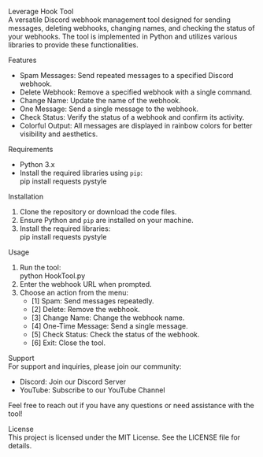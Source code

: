 Leverage Hook Tool  
A versatile Discord webhook management tool designed for sending messages, deleting webhooks, changing names, and checking the status of your webhooks. The tool is implemented in Python and utilizes various libraries to provide these functionalities.

Features  
- Spam Messages: Send repeated messages to a specified Discord webhook.  
- Delete Webhook: Remove a specified webhook with a single command.  
- Change Name: Update the name of the webhook.  
- One Message: Send a single message to the webhook.  
- Check Status: Verify the status of a webhook and confirm its activity.  
- Colorful Output: All messages are displayed in rainbow colors for better visibility and aesthetics.

Requirements  
- Python 3.x  
- Install the required libraries using `pip`:  
  pip install requests pystyle

Installation  
1. Clone the repository or download the code files.  
2. Ensure Python and `pip` are installed on your machine.  
3. Install the required libraries:  
   pip install requests pystyle

Usage  
1. Run the tool:  
   python HookTool.py  
2. Enter the webhook URL when prompted.  
3. Choose an action from the menu:  
   - [1] Spam: Send messages repeatedly.  
   - [2] Delete: Remove the webhook.  
   - [3] Change Name: Change the webhook name.  
   - [4] One-Time Message: Send a single message.  
   - [5] Check Status: Check the status of the webhook.  
   - [6] Exit: Close the tool.

Support  
For support and inquiries, please join our community:

- Discord: Join our Discord Server  
- YouTube: Subscribe to our YouTube Channel

Feel free to reach out if you have any questions or need assistance with the tool!

License  
This project is licensed under the MIT License. See the LICENSE file for details.
